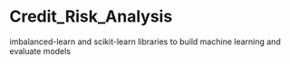 # Credit_Risk_Analysis
imbalanced-learn and scikit-learn libraries to build machine learning and evaluate models
